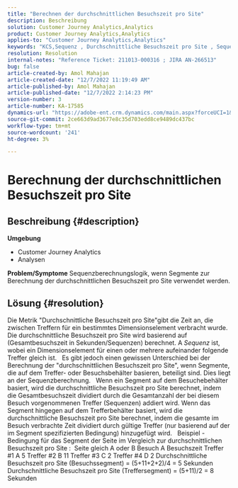 ```yaml
---
title: "Berechnen der durchschnittlichen Besuchszeit pro Site"
description: Beschreibung
solution: Customer Journey Analytics,Analytics
product: Customer Journey Analytics,Analytics
applies-to: "Customer Journey Analytics,Analytics"
keywords: "KCS,Sequenz , Durchschnittliche Besuchszeit pro Site , Sequenzlogik"
resolution: Resolution
internal-notes: "Reference Ticket: 211013-000316 ; JIRA AN-266513"
bug: false
article-created-by: Amol Mahajan
article-created-date: "12/7/2022 11:19:49 AM"
article-published-by: Amol Mahajan
article-published-date: "12/7/2022 2:14:23 PM"
version-number: 3
article-number: KA-17585
dynamics-url: "https://adobe-ent.crm.dynamics.com/main.aspx?forceUCI=1&pagetype=entityrecord&etn=knowledgearticle&id=756b300e-2176-ed11-81aa-6045bd006a22"
source-git-commit: 2ce663d9ad3677e8c35d703edd8ce9489dc437bc
workflow-type: tm+mt
source-wordcount: '241'
ht-degree: 3%

---
```


# Berechnung der durchschnittlichen Besuchszeit pro Site

## Beschreibung {#description}

<b>Umgebung</b>
- Customer Journey Analytics
- Analysen



<b>Problem/Symptome</b>
Sequenzberechnungslogik, wenn Segmente zur Berechnung der durchschnittlichen Besuchszeit pro Site verwendet werden.


## Lösung {#resolution}


Die Metrik &quot;Durchschnittliche Besuchszeit pro Site&quot;gibt die Zeit an, die zwischen Treffern für ein bestimmtes Dimensionselement verbracht wurde. Die durchschnittliche Besuchszeit pro Site wird basierend auf (Gesamtbesuchszeit in Sekunden/Sequenzen) berechnet. A *Sequenz* ist, wobei ein Dimensionselement für einen oder mehrere aufeinander folgende Treffer gleich ist.
 
Es gibt jedoch einen gewissen Unterschied bei der Berechnung der &quot;durchschnittlichen Besuchszeit pro Site&quot;, wenn Segmente, die auf dem Treffer- oder Besuchsbehälter basieren, beteiligt sind. Dies liegt an der Sequenzberechnung.
 
Wenn ein Segment auf dem Besuchebehälter basiert, wird die durchschnittliche Besuchszeit pro Site berechnet, indem die Gesamtbesuchszeit dividiert durch die Gesamtanzahl der bei diesem Besuch vorgenommenen Treffer (Sequenzen) addiert wird.
Wenn das Segment hingegen auf dem Trefferbehälter basiert, wird die durchschnittliche Besuchszeit pro Site berechnet, indem die gesamte im Besuch verbrachte Zeit dividiert durch gültige Treffer (nur basierend auf der im Segment spezifizierten Bedingung) hinzugefügt wird.
 
Beispiel - Bedingung für das Segment der Seite im Vergleich zur durchschnittlichen Besuchszeit pro Site :  Seite gleich A oder B Besuch A Besuchszeit Treffer #1 A 5 Treffer #2 B 11 Treffer #3 C 2 Treffer #4 D 2 Durchschnittliche Besuchszeit pro Site (Besuchssegment) = (5+11+2+2)/4 = 5 Sekunden Durchschnittliche Besuchszeit pro Site (Treffersegment) = (5+11)/2 = 8 Sekunden
